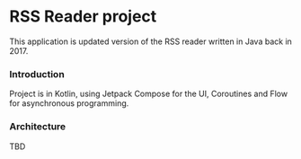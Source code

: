# RSS Reader project

This application is updated version of the RSS reader written in Java back in 2017.

### Introduction

Project is in Kotlin, using Jetpack Compose for the UI, Coroutines and Flow
for asynchronous programming.

### Architecture

TBD